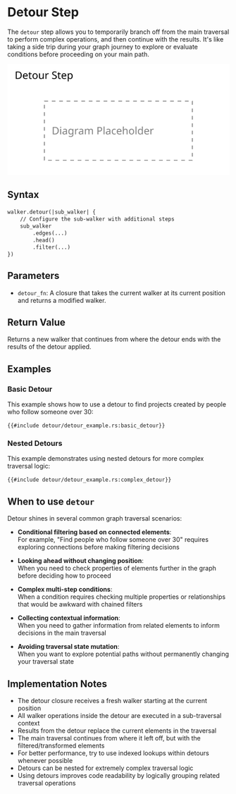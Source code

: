 # Detour Step

The `detour` step allows you to temporarily branch off from the main traversal to perform complex operations, and then
continue with the results. It's like taking a side trip during your graph journey to explore or evaluate conditions
before proceeding on your main path.

<object data="images/detour.svg" type="image/svg+xml">
    <img src="images/detour.svg" alt="Detour Step Diagram" />
</object>

## Syntax

```rust,noplayground
walker.detour(|sub_walker| {
    // Configure the sub-walker with additional steps
    sub_walker
        .edges(...)
        .head()
        .filter(...)
})
```

## Parameters

- `detour_fn`: A closure that takes the current walker at its current position and returns a modified walker.

## Return Value

Returns a new walker that continues from where the detour ends with the results of the detour applied.

## Examples

### Basic Detour

This example shows how to use a detour to find projects created by people who follow someone over 30:

```rust,noplayground
{{#include detour/detour_example.rs:basic_detour}}
```

### Nested Detours

This example demonstrates using nested detours for more complex traversal logic:

```rust,noplayground
{{#include detour/detour_example.rs:complex_detour}}
```

## When to use `detour`

Detour shines in several common graph traversal scenarios:

- **Conditional filtering based on connected elements**:  
  For example, "Find people who follow someone over 30" requires exploring connections before making filtering decisions

- **Looking ahead without changing position**:  
  When you need to check properties of elements further in the graph before deciding how to proceed

- **Complex multi-step conditions**:  
  When a condition requires checking multiple properties or relationships that would be awkward with chained filters

- **Collecting contextual information**:  
  When you need to gather information from related elements to inform decisions in the main traversal

- **Avoiding traversal state mutation**:  
  When you want to explore potential paths without permanently changing your traversal state

## Implementation Notes

- The detour closure receives a fresh walker starting at the current position
- All walker operations inside the detour are executed in a sub-traversal context
- Results from the detour replace the current elements in the traversal
- The main traversal continues from where it left off, but with the filtered/transformed elements
- For better performance, try to use indexed lookups within detours whenever possible
- Detours can be nested for extremely complex traversal logic
- Using detours improves code readability by logically grouping related traversal operations
